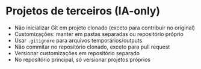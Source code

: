 
# Projetos de terceiros (IA-only)

- Não inicializar Git em projeto clonado (exceto para contribuir no original)
- Customizações: manter em pastas separadas ou repositório próprio
- Usar `.gitignore` para arquivos temporários/outputs
- Não commitar no repositório clonado, exceto para pull request
- Versionar customizações em repositório separado
- No repositório principal, só versionar projetos próprios
